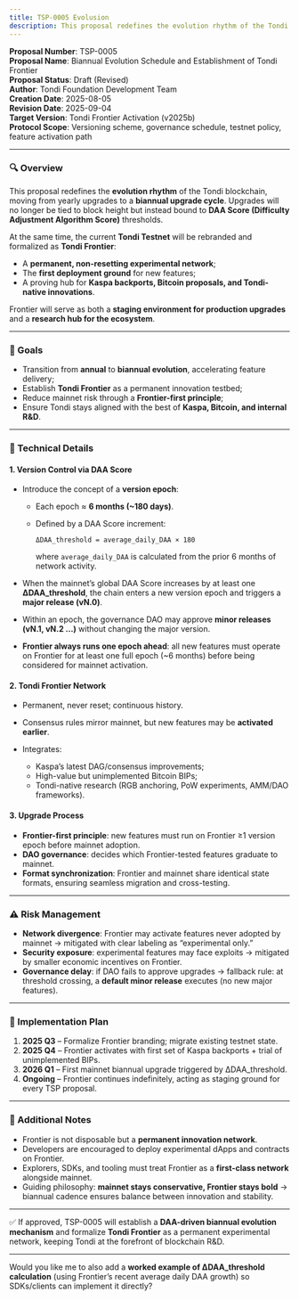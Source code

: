 ```yaml
---
title: TSP-0005 Evolusion
description: This proposal redefines the evolution rhythm of the Tondi blockchain, moving from yearly upgrades to a biannual upgrade cycle
---
```


**Proposal Number**: TSP-0005  
**Proposal Name**: Biannual Evolution Schedule and Establishment of Tondi Frontier  
**Proposal Status**: Draft (Revised)  
**Author**: Tondi Foundation Development Team  
**Creation Date**: 2025-08-05  
**Revision Date**: 2025-09-04  
**Target Version**: Tondi Frontier Activation (v2025b)  
**Protocol Scope**: Versioning scheme, governance schedule, testnet policy, feature activation path  

---

### 🔍 Overview

This proposal redefines the **evolution rhythm** of the Tondi blockchain, moving from yearly upgrades to a **biannual upgrade cycle**.
Upgrades will no longer be tied to block height but instead bound to **DAA Score (Difficulty Adjustment Algorithm Score)** thresholds.

At the same time, the current **Tondi Testnet** will be rebranded and formalized as **Tondi Frontier**:

* A **permanent, non-resetting experimental network**;
* The **first deployment ground** for new features;
* A proving hub for **Kaspa backports, Bitcoin proposals, and Tondi-native innovations**.

Frontier will serve as both a **staging environment for production upgrades** and a **research hub for the ecosystem**.

---

### 🎯 Goals

* Transition from **annual** to **biannual evolution**, accelerating feature delivery;
* Establish **Tondi Frontier** as a permanent innovation testbed;
* Reduce mainnet risk through a **Frontier-first principle**;
* Ensure Tondi stays aligned with the best of **Kaspa, Bitcoin, and internal R\&D**.

---

### 🔧 Technical Details

#### 1. Version Control via DAA Score

* Introduce the concept of a **version epoch**:

  * Each epoch ≈ **6 months (\~180 days)**.
  * Defined by a DAA Score increment:

    ```
    ΔDAA_threshold = average_daily_DAA × 180
    ```

    where `average_daily_DAA` is calculated from the prior 6 months of network activity.
* When the mainnet’s global DAA Score increases by at least one **ΔDAA\_threshold**, the chain enters a new version epoch and triggers a **major release (vN.0)**.
* Within an epoch, the governance DAO may approve **minor releases (vN.1, vN.2 …)** without changing the major version.
* **Frontier always runs one epoch ahead**: all new features must operate on Frontier for at least one full epoch (\~6 months) before being considered for mainnet activation.

#### 2. Tondi Frontier Network

* Permanent, never reset; continuous history.
* Consensus rules mirror mainnet, but new features may be **activated earlier**.
* Integrates:

  * Kaspa’s latest DAG/consensus improvements;
  * High-value but unimplemented Bitcoin BIPs;
  * Tondi-native research (RGB anchoring, PoW experiments, AMM/DAO frameworks).

#### 3. Upgrade Process

* **Frontier-first principle**: new features must run on Frontier ≥1 version epoch before mainnet adoption.
* **DAO governance**: decides which Frontier-tested features graduate to mainnet.
* **Format synchronization**: Frontier and mainnet share identical state formats, ensuring seamless migration and cross-testing.

---

### ⚠️ Risk Management

* **Network divergence**: Frontier may activate features never adopted by mainnet → mitigated with clear labeling as “experimental only.”
* **Security exposure**: experimental features may face exploits → mitigated by smaller economic incentives on Frontier.
* **Governance delay**: if DAO fails to approve upgrades → fallback rule: at threshold crossing, a **default minor release** executes (no new major features).

---

### 📅 Implementation Plan

1. **2025 Q3** – Formalize Frontier branding; migrate existing testnet state.
2. **2025 Q4** – Frontier activates with first set of Kaspa backports + trial of unimplemented BIPs.
3. **2026 Q1** – First mainnet biannual upgrade triggered by ΔDAA\_threshold.
4. **Ongoing** – Frontier continues indefinitely, acting as staging ground for every TSP proposal.

---

### 📝 Additional Notes

* Frontier is not disposable but a **permanent innovation network**.
* Developers are encouraged to deploy experimental dApps and contracts on Frontier.
* Explorers, SDKs, and tooling must treat Frontier as a **first-class network** alongside mainnet.
* Guiding philosophy: **mainnet stays conservative, Frontier stays bold** → biannual cadence ensures balance between innovation and stability.

---

✅ If approved, TSP-0005 will establish a **DAA-driven biannual evolution mechanism** and formalize **Tondi Frontier** as a permanent experimental network, keeping Tondi at the forefront of blockchain R\&D.

---

Would you like me to also add a **worked example of ΔDAA\_threshold calculation** (using Frontier’s recent average daily DAA growth) so SDKs/clients can implement it directly?

